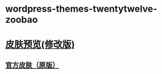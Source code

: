 # wordpress-themes-twentytwelve-zoobao

# <a href="http://blog.zoobao.com/" target="_blank">皮肤预览(修改版)</a>

## <a href="https://wordpress.org/themes/twentytwelve/" target="_blank">官方皮肤（原版）</a>
